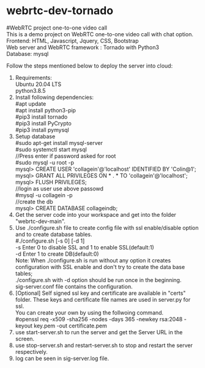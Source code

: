 # webrtc-dev-tornado <br />
#WebRTC project one-to-one video call <br />
This is a demo project on WebRTC one-to-one video call with chat option. <br />
Frontend: HTML, Javascript, Jquery, CSS, Bootstrap <br />
Web server and WebRTC framework : Tornado with Python3 <br />
Database: mysql <br />

Follow the steps mentioned below to deploy the server into cloud: <br />
1. Requirements: <br />
Ubuntu 20.04 LTS <br />
python3.8.5 <br />
2. Install following dependencies: <br />
#apt update <br />
#apt install python3-pip <br />
#pip3 install tornado <br />
#pip3 install PyCrypto <br />
#pip3 install pymysql <br />
3. Setup database <br />
#sudo apt-get install mysql-server <br />
#sudo systemctl start mysql <br />
//Press enter if password asked for root <br />
#sudo mysql -u root -p <br />
   mysql> CREATE USER 'collagein'@'localhost' IDENTIFIED BY 'Colin@1'; <br />
   mysql> GRANT ALL PRIVILEGES ON * . * TO 'collagein'@'localhost'; <br />
   mysql> FLUSH PRIVILEGES; <br />
//login as user use above passowd <br />
#mysql -u collagein -p <br />
	//create the db <br />
	mysql> CREATE DATABASE collageindb;
4. Get the server code  into your workspace and get into the folder "webrtc-dev-main". <br />
6. Use ./configure.sh file to create config file with ssl enable/disable option and to create database tables. <br />
#./configure.sh [-s 0] [-d  1] <br />
        -s Enter 0 to disable SSL and 1 to enable SSL(default:1) <br />
        -d Enter 1 to create DB(default:0) <br />
 Note: When ./configure.sh is run without any option it creates configuration with SSL enable and don't try to create the data base tables; <br />
 ./configure.sh with -d option should be run once in the beginning. <br />
 sig-server.conf file contains the configuration. <br />
7. [Optional] Self signed ssl key and certificate are available in "certs" folder. These keys and certificate file names are used in server.py for ssl. <br />
You can create your own by using the follwoing command. <br />
#openssl req -x509 -sha256 -nodes -days 365 -newkey rsa:2048 -keyout key.pem -out certificate.pem <br />
8. use start-server.sh to run the server and get the Server URL in the screen. <br />
9. use stop-server.sh and restart-server.sh to stop and restart the server respectively. <br />
10. log can be seen in sig-server.log file. <br />
